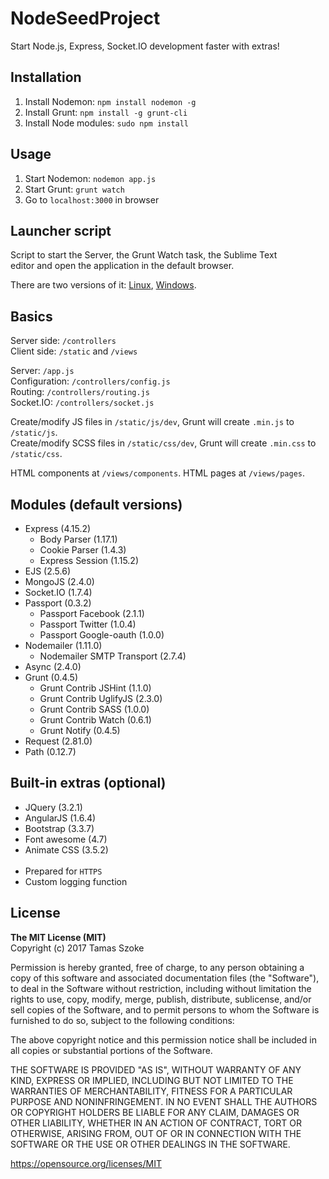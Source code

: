 # NodeSeedProject

Start Node.js, Express, Socket.IO development faster with extras!

## Installation

1. Install Nodemon: <code>npm install nodemon -g</code>
2. Install Grunt: <code>npm install -g grunt-cli</code>
3. Install Node modules: <code>sudo npm install</code>

## Usage

1. Start Nodemon: <code>nodemon app.js</code>
2. Start Grunt: <code>grunt watch</code>
3. Go to <code>localhost:3000</code> in browser

## Launcher script

<p>Script to start the Server, the Grunt Watch task, the Sublime Text<br/>editor and open the application in the default browser.</p>
<p>There are two versions of it: <a href="https://gist.github.com/tamasszoke/0293f7bff15e253dce15e84c259df8ff" target="_new">Linux</a>,
 <a href="https://gist.github.com/tamasszoke/a7ce53a6bc0cace4cb198d78ff2b4fbe" target="_new">Windows</a>.</p>

## Basics

Server side: `/controllers`<br/>
Client side: `/static` and `/views`

Server: `/app.js`<br/>
Configuration: `/controllers/config.js`<br/>
Routing: `/controllers/routing.js`<br/>
Socket.IO: `/controllers/socket.js`<br/>

Create/modify JS files in `/static/js/dev`, Grunt will create `.min.js` to `/static/js`.<br/>
Create/modify SCSS files in `/static/css/dev`, Grunt will create `.min.css` to `/static/css`.

HTML components at `/views/components`.
HTML pages at `/views/pages`.

## Modules (default versions)

- Express (4.15.2)
  - Body Parser (1.17.1)
  - Cookie Parser (1.4.3)
  - Express Session (1.15.2)
- EJS (2.5.6)
- MongoJS (2.4.0)
- Socket.IO (1.7.4)
- Passport (0.3.2)
  - Passport Facebook (2.1.1)
  - Passport Twitter (1.0.4)
  - Passport Google-oauth (1.0.0)
- Nodemailer (1.11.0)
  - Nodemailer SMTP Transport (2.7.4)
- Async (2.4.0)
- Grunt (0.4.5)
  - Grunt Contrib JSHint (1.1.0)
  - Grunt Contrib UglifyJS (2.3.0)
  - Grunt Contrib SASS (1.0.0)
  - Grunt Contrib Watch (0.6.1)
  - Grunt Notify (0.4.5)
- Request (2.81.0)
- Path (0.12.7)

## Built-in extras (optional)

- JQuery (3.2.1)
- AngularJS (1.6.4)
- Bootstrap (3.3.7)
- Font awesome (4.7)
- Animate CSS (3.5.2)<br/><br/>
- Prepared for <code>HTTPS</code>
- Custom logging function

## License

<b>The MIT License (MIT)</b><br/>
Copyright (c) 2017 Tamas Szoke

Permission is hereby granted, free of charge, to any person obtaining a copy of this software and associated documentation files (the "Software"), to deal in the Software without restriction, including without limitation the rights to use, copy, modify, merge, publish, distribute, sublicense, and/or sell copies of the Software, and to permit persons to whom the Software is furnished to do so, subject to the following conditions:

The above copyright notice and this permission notice shall be included in all copies or substantial portions of the Software.

THE SOFTWARE IS PROVIDED "AS IS", WITHOUT WARRANTY OF ANY KIND, EXPRESS OR IMPLIED, INCLUDING BUT NOT LIMITED TO THE WARRANTIES OF MERCHANTABILITY, FITNESS FOR A PARTICULAR PURPOSE AND NONINFRINGEMENT. IN NO EVENT SHALL THE AUTHORS OR COPYRIGHT HOLDERS BE LIABLE FOR ANY CLAIM, DAMAGES OR OTHER LIABILITY, WHETHER IN AN ACTION OF CONTRACT, TORT OR OTHERWISE, ARISING FROM, OUT OF OR IN CONNECTION WITH THE SOFTWARE OR THE USE OR OTHER DEALINGS IN THE SOFTWARE.

https://opensource.org/licenses/MIT
